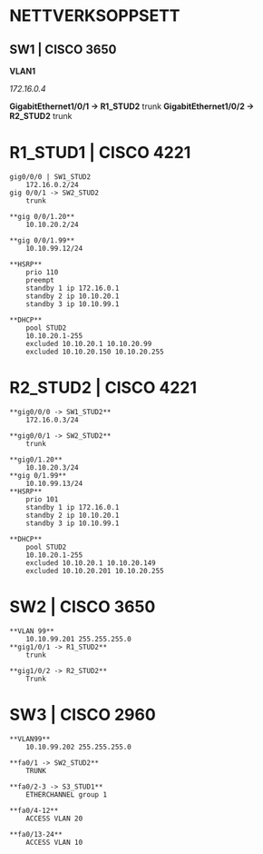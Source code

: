 # NETTVERKSOPPSETT

## SW1 | CISCO 3650
 **VLAN1**

*172.16.0.4*

**GigabitEthernet1/0/1 -> R1_STUD2**
	trunk
**GigabitEthernet1/0/2 -> R2_STUD2**
	trunk
	
# R1_STUD1 | CISCO 4221

	gig0/0/0 | SW1_STUD2
		172.16.0.2/24
	gig 0/0/1 -> SW2_STUD2
		trunk

	**gig 0/0/1.20**
		10.10.20.2/24
		
	**gig 0/0/1.99**
		10.10.99.12/24

	**HSRP**
		prio 110
		preempt
		standby 1 ip 172.16.0.1
		standby 2 ip 10.10.20.1
		standby 3 ip 10.10.99.1

	**DHCP**
		pool STUD2
		10.10.20.1-255
		excluded 10.10.20.1 10.10.20.99
		excluded 10.10.20.150 10.10.20.255


# R2_STUD2 | CISCO 4221
	**gig0/0/0 -> SW1_STUD2**
		172.16.0.3/24

	**gig0/0/1 -> SW2_STUD2**
		trunk
	
	**gig0/1.20**
		10.10.20.3/24
	**gig 0/1.99**
		10.10.99.13/24
	**HSRP**
		prio 101
		standby 1 ip 172.16.0.1
		standby 2 ip 10.10.20.1
		standby 3 ip 10.10.99.1

	**DHCP**
		pool STUD2
		10.10.20.1-255
		excluded 10.10.20.1 10.10.20.149
		excluded 10.10.20.201 10.10.20.255

# SW2 | CISCO 3650

	**VLAN 99**
		10.10.99.201 255.255.255.0
	**gig1/0/1 -> R1_STUD2**
		trunk

	**gig1/0/2 -> R2_STUD2**
		Trunk

# SW3 | CISCO 2960

	**VLAN99**
		10.10.99.202 255.255.255.0

	**fa0/1 -> SW2_STUD2**
		TRUNK 

	**fa0/2-3 -> S3_STUD1**
		ETHERCHANNEL group 1

	**fa0/4-12**
		ACCESS VLAN 20 

	**fa0/13-24**
		ACCESS VLAN 10
